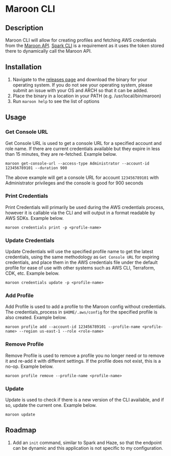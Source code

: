 # Maroon CLI
## Description
Maroon CLI will allow for creating profiles and fetching AWS credentials from the [Maroon API](https://github.com/hunoz/maroon-api). [Spark CLI](https://github.com/hunoz/spark) is a requirement as it uses the token stored there to dynamically call the Maroon API.


## Installation
1. Navigate to the [releases page](https://github.com/hunoz/maroon-cli/releases) and download the binary for your operating system. If you do not see your operating system, please submit an issue with your OS and ARCH so that it can be added.
2. Place the binary in a location in your PATH (e.g. /usr/local/bin/maroon)
3. Run `maroon help` to see the list of options

## Usage
### Get Console URL
Get Console URL is used to get a console URL for a specified account and role name. If there are current credentials available but they expire in less than 15 minutes, they are re-fetched. Example below.
```
maroon get-console-url --access-type Administrator --account-id 123456789101 --duration 900
```

The above example will get a console URL for account `123456789101` with Administrator privileges and the console is good for 900 seconds

### Print Credentials
Print Credentials will primarily be used during the AWS credentials process, however it is callable via the CLI and will output in a format readable by AWS SDKs. Example below.
```
maroon credentials print -p <profile-name>
```

### Update Credentials
Update Credentials will use the specified profile name to get the latest credentials, using the same methodology as `Get Console URL` for expiring credentials, and place them in the AWS credentials file under the default profile for ease of use with other systems such as AWS CLI, Terraform, CDK, etc. Example below.
```
maroon credentials update -p <profile-name>
```

### Add Profile
Add Profile is used to add a profile to the Maroon config without credentials. The credentials_process in `$HOME/.aws/config` for the specified profile is also created. Example below.
```
maroon profile add --account-id 123456789101 --profile-name <profile-name> --region us-east-1 --role <role-name>
```

### Remove Profile
Remove Profile is used to remove a profile you no longer need or to remove it and re-add it with different settings. If the profile does not exist, this is a no-op. Example below.
```
maroon profile remove --profile-name <profile-name>
```

### Update
Update is used to check if there is a new version of the CLI available, and if so, update the current one. Example below.
```
maroon update
```

## Roadmap
1. Add an `init` command, similar to Spark and Haze, so that the endpoint can be dynamic and this application is not specific to my configuration.
